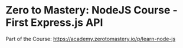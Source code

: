 # Zero to Mastery: NodeJS Course - First Express.js API

Part of the Course: https://academy.zerotomastery.io/p/learn-node-js